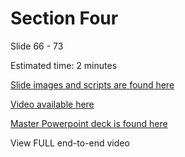 # Section Four

Slide 66 - 73

Estimated time: 2 minutes

[Slide images and scripts are found here](../../script/OPS20_Speaking_Script.md)

[Video available here](https://globaleventcdn.blob.core.windows.net/assets/ops/ops20/video/02_Presentation_Section_Four.mp4)

[Master Powerpoint deck is found here](https://globaleventcdn.blob.core.windows.net/assets/ops/ops20/slides/OPS20_Responding_to_Incidents_Oct3.pptx)

View FULL end-to-end video